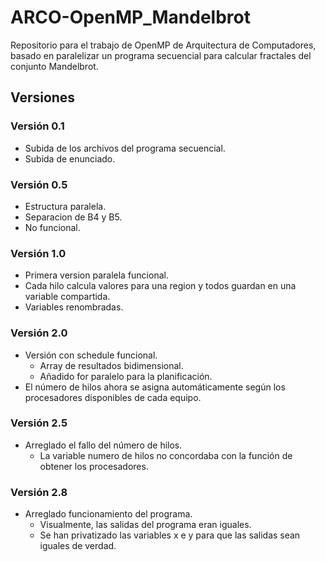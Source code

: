 # ARCO-OpenMP_Mandelbrot
Repositorio para el trabajo de OpenMP de Arquitectura de Computadores, basado en paralelizar un programa secuencial para calcular fractales del conjunto Mandelbrot.

## Versiones
### Versión 0.1
 - Subida de los archivos del programa secuencial.
 - Subida de enunciado.

### Versión 0.5
 - Estructura paralela.
 - Separacion de B4 y B5.
 - No funcional.

### Versión 1.0
 - Primera version paralela funcional.
 - Cada hilo calcula valores para una region y todos guardan en una variable compartida.
 - Variables renombradas.

### Versión 2.0
 - Versión con schedule funcional.
   - Array de resultados bidimensional.
   - Añadido for paralelo para la planificación.
 - El número de hilos ahora se asigna automáticamente según los procesadores disponibles de cada equipo.

### Versión 2.5
 - Arreglado el fallo del número de hilos.
   - La variable numero de hilos no concordaba con la función de obtener los procesadores.

### Versión 2.8
 - Arreglado funcionamiento del programa.
   - Visualmente, las salidas del programa eran iguales.
   - Se han privatizado las variables x e y para que las salidas sean iguales de verdad.